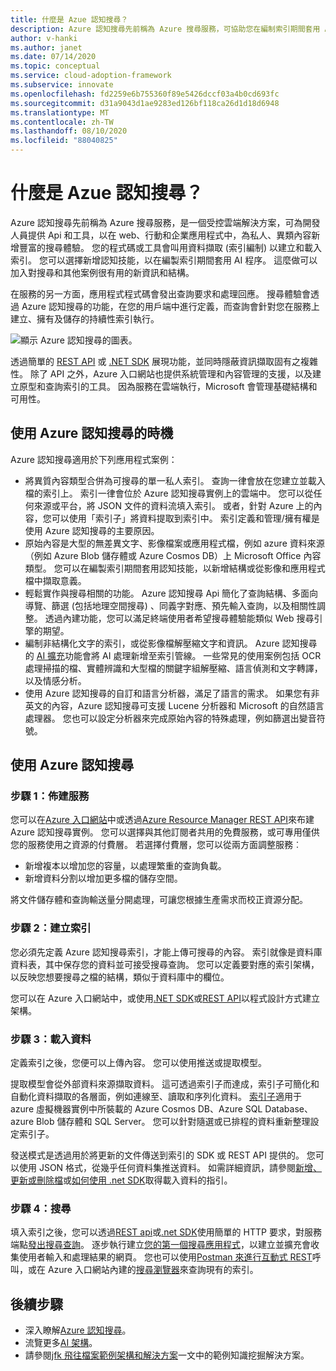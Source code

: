 ```yaml
---
title: 什麼是 Azue 認知搜尋？
description: Azure 認知搜尋先前稱為 Azure 搜尋服務，可協助您在編制索引期間套用 AI 程式。
author: v-hanki
ms.author: janet
ms.date: 07/14/2020
ms.topic: conceptual
ms.service: cloud-adoption-framework
ms.subservice: innovate
ms.openlocfilehash: fd2259e6b755360f89e5426dccf03a4b0cd693fc
ms.sourcegitcommit: d31a9043d1ae9283ed126bf118ca26d1d18d6948
ms.translationtype: MT
ms.contentlocale: zh-TW
ms.lasthandoff: 08/10/2020
ms.locfileid: "88040825"
---
```

<!-- cSpell:ignore Lucene -->

<!-- docsTest:ignore "Azure Search" "JFK Files" -->

# <a name="what-is-azure-cognitive-search"></a>什麼是 Azue 認知搜尋？

Azure 認知搜尋先前稱為 Azure 搜尋服務，是一個受控雲端解決方案，可為開發人員提供 Api 和工具，以在 web、行動和企業應用程式中，為私人、異類內容新增豐富的搜尋體驗。 您的程式碼或工具會叫用資料擷取 (索引編制) 以建立和載入索引。 您可以選擇新增認知技能，以在編製索引期間套用 AI 程序。 這麼做可以加入對搜尋和其他案例很有用的新資訊和結構。

在服務的另一方面，應用程式程式碼會發出查詢要求和處理回應。 搜尋體驗會透過 Azure 認知搜尋的功能，在您的用戶端中進行定義，而查詢會針對您在服務上建立、擁有及儲存的持續性索引執行。

![顯示 Azure 認知搜尋的圖表。](../../_images/ai-cognitive-search.png)

透過簡單的 [REST API](https://docs.microsoft.com/rest/api/searchservice/) 或 [.NET SDK](https://docs.microsoft.com/azure/search/search-howto-dotnet-sdk) 展現功能，並同時隱蔽資訊擷取固有之複雜性。 除了 API 之外，Azure 入口網站也提供系統管理和內容管理的支援，以及建立原型和查詢索引的工具。 因為服務在雲端執行，Microsoft 會管理基礎結構和可用性。

## <a name="when-to-use-azure-cognitive-search"></a>使用 Azure 認知搜尋的時機

Azure 認知搜尋適用於下列應用程式案例：

- 將異質內容類型合併為可搜尋的單一私人索引。 查詢一律會放在您建立並載入檔的索引上。 索引一律會位於 Azure 認知搜尋實例上的雲端中。 您可以從任何來源或平台，將 JSON 文件的資料流填入索引。 或者，針對 Azure 上的內容，您可以使用「索引子」將資料提取到索引中。 索引定義和管理/擁有權是使用 Azure 認知搜尋的主要原因。
- 原始內容是大型的無差異文字、影像檔案或應用程式檔，例如 azure 資料來源（例如 Azure Blob 儲存體或 Azure Cosmos DB）上 Microsoft Office 內容類型。 您可以在編製索引期間套用認知技能，以新增結構或從影像和應用程式檔中擷取意義。
- 輕鬆實作與搜尋相關的功能。 Azure 認知搜尋 Api 簡化了查詢結構、多面向導覽、篩選 (包括地理空間搜尋) 、同義字對應、預先輸入查詢，以及相關性調整。 透過內建功能，您可以滿足終端使用者希望搜尋體驗能類似 Web 搜尋引擎的期望。
- 編制非結構化文字的索引，或從影像檔解壓縮文字和資訊。 Azure 認知搜尋的 [AI 擴充](https://docs.microsoft.com/azure/search/cognitive-search-concept-intro)功能會將 AI 處理新增至索引管線。 一些常見的使用案例包括 OCR 處理掃描的檔、實體辨識和大型檔的關鍵字組解壓縮、語言偵測和文字轉譯，以及情感分析。
- 使用 Azure 認知搜尋的自訂和語言分析器，滿足了語言的需求。 如果您有非英文的內容，Azure 認知搜尋可支援 Lucene 分析器和 Microsoft 的自然語言處理器。 您也可以設定分析器來完成原始內容的特殊處理，例如篩選出變音符號。

## <a name="use-azure-cognitive-search"></a>使用 Azure 認知搜尋

### <a name="step-1-provision-the-service"></a>步驟 1：佈建服務

您可以在[Azure 入口網站](https://portal.azure.com/)中或透過[Azure Resource Manager REST API](https://docs.microsoft.com/rest/api/searchmanagement/)來布建 Azure 認知搜尋實例。 您可以選擇與其他訂閱者共用的免費服務，或可專用僅供您的服務使用之資源的付費層。 若選擇付費層，您可以從兩方面調整服務︰

- 新增複本以增加您的容量，以處理繁重的查詢負載。
- 新增資料分割以增加更多檔的儲存空間。

將文件儲存體和查詢輸送量分開處理，可讓您根據生產需求而校正資源分配。

### <a name="step-2-create-an-index"></a>步驟 2：建立索引

您必須先定義 Azure 認知搜尋索引，才能上傳可搜尋的內容。 索引就像是資料庫資料表，其中保存您的資料並可接受搜尋查詢。 您可以定義要對應的索引架構，以反映您想要搜尋之檔的結構，類似于資料庫中的欄位。

您可以在 Azure 入口網站中，或使用[.NET SDK](https://docs.microsoft.com/azure/search/search-howto-dotnet-sdk)或[REST API](https://docs.microsoft.com/rest/api/searchservice/)以程式設計方式建立架構。

### <a name="step-3-load-data"></a>步驟 3：載入資料

定義索引之後，您便可以上傳內容。 您可以使用推送或提取模型。

提取模型會從外部資料來源擷取資料。 這可透過索引子而達成，索引子可簡化和自動化資料擷取的各層面，例如連線至、讀取和序列化資料。 [索引子](https://docs.microsoft.com/rest/api/searchservice/Indexer-operations)適用于 azure 虛擬機器實例中所裝載的 Azure Cosmos DB、Azure SQL Database、azure Blob 儲存體和 SQL Server。 您可以針對隨選或已排程的資料重新整理設定索引子。

發送模式是透過用於將更新的文件傳送到索引的 SDK 或 REST API 提供的。 您可以使用 JSON 格式，從幾乎任何資料集推送資料。 如需詳細資訊，請參閱[新增、更新或刪除檔](https://docs.microsoft.com/rest/api/searchservice/addupdate-or-delete-documents)或[如何使用 .net SDK](https://docs.microsoft.com/azure/search/search-howto-dotnet-sdk)取得載入資料的指引。

### <a name="step-4-search"></a>步驟 4：搜尋

填入索引之後，您可以透過[REST api](https://docs.microsoft.com/rest/api/searchservice/Search-Documents)或[.net SDK](https://docs.microsoft.com/dotnet/api/microsoft.azure.search.idocumentsoperations?view=azure-dotnet)使用簡單的 HTTP 要求，對服務端點[發出搜尋查詢](https://docs.microsoft.com/azure/search/search-query-overview)。 逐步執行建立[您的第一個搜尋應用程式](https://docs.microsoft.com/azure/search/tutorial-csharp-create-first-app)，以建立並擴充會收集使用者輸入和處理結果的網頁。 您也可以使用[Postman 來進行互動式 REST](https://docs.microsoft.com/azure/search/search-get-started-postman)呼叫，或在 Azure 入口網站內建的[搜尋瀏覽器](https://docs.microsoft.com/azure/search/search-explorer)來查詢現有的索引。

## <a name="next-steps"></a>後續步驟

- 深入瞭解[Azure 認知搜尋](https://docs.microsoft.com/azure/search/)。
- 流覽更多[AI 架構](https://docs.microsoft.com/azure/architecture/browse/)。
- 請參閱[jfk 飛往檔案範例架構和解決方案](https://docs.microsoft.com/azure/architecture/solution-ideas/articles/cognitive-search-with-skillsets)一文中的範例知識挖掘解決方案。
